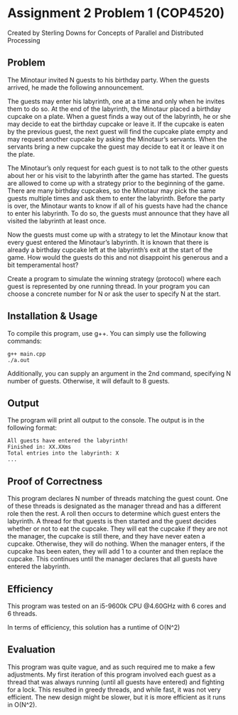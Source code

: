 # Assignment 2 Problem 1 (COP4520)
Created by Sterling Downs for Concepts of Parallel and Distributed Processing

## Problem
The Minotaur invited N guests to his birthday party. When the guests arrived, he made the following announcement.

The guests may enter his labyrinth, one at a time and only when he invites them to do so. At the end of the labyrinth, the Minotaur placed a birthday cupcake on a plate. When a guest finds a way out of the labyrinth, he or she may decide to eat the birthday cupcake or leave it. If the cupcake is eaten by the previous guest, the next guest will find the cupcake plate empty and may request another cupcake by asking the Minotaur’s servants. When the servants bring a new cupcake the guest may decide to eat it or leave it on the plate.

The Minotaur’s only request for each guest is to not talk to the other guests about her or his visit to the labyrinth after the game has started. The guests are allowed to come up with a strategy prior to the beginning of the game. There are many birthday cupcakes, so the Minotaur may pick the same guests multiple times and ask them to enter the labyrinth. Before the party is over, the Minotaur wants to know if all of his guests have had the chance to enter his labyrinth. To do so, the guests must announce that they have all visited the labyrinth at least once.

Now the guests must come up with a strategy to let the Minotaur know that every guest entered the Minotaur’s labyrinth. It is known that there is already a birthday cupcake left at the labyrinth’s exit at the start of the game. How would the guests do this and not disappoint his generous and a bit temperamental host?

Create a program to simulate the winning strategy (protocol) where each guest is represented by one running thread. In your program you can choose a concrete number for N or ask the user to specify N at the start.

## Installation & Usage
To compile this program, use g++.
You can simply use the following commands:
```
g++ main.cpp
./a.out
```
Additionally, you can supply an argument in the 2nd command, specifying N number of guests.
Otherwise, it will default to 8 guests.

## Output
The program will print all output to the console.
The output is in the following format:
```
All guests have entered the labyrinth!
Finished in: XX.XXms
Total entries into the labyrinth: X
...
```

## Proof of Correctness
This program declares N number of threads matching the guest count. One of these threads 
is designated as the manager thread and has a different role then the rest. A roll then occurs to
determine which guest enters the labyrinth. A thread for that guests is then started and the guest decides 
whether or not to eat the cupcake. They will eat the cupcake if they are not the manager, the cupcake is still there, 
and they have never eaten a cupcake. Otherwise, they will do nothing. When the manager enters, if the cupcake has been eaten, 
they will add 1 to a counter and then replace the cupcake. This continues until the manager declares that all guests have 
entered the labyrinth.

## Efficiency
This program was tested on an i5-9600k CPU @4.60GHz with 6 cores and 6 threads.

In terms of efficiency, this solution has a runtime of O(N^2)

## Evaluation
This program was quite vague, and as such required me to make a few adjustments. My first iteration of this program involved 
each guest as a thread that was always running (until all guests have entered) and fighting for a lock.
This resulted in greedy threads, and while fast, it was not very efficient. The new design might be slower, but 
it is more efficient as it runs in O(N^2).